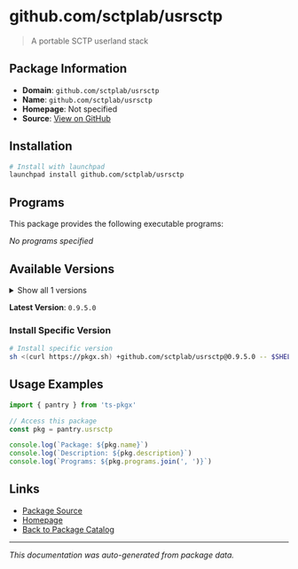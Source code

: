 # github.com/sctplab/usrsctp

> A portable SCTP userland stack

## Package Information

- **Domain**: `github.com/sctplab/usrsctp`
- **Name**: `github.com/sctplab/usrsctp`
- **Homepage**: Not specified
- **Source**: [View on GitHub](https://github.com/pkgxdev/pantry/tree/main/projects/github.com/sctplab/usrsctp/package.yml)

## Installation

```bash
# Install with launchpad
launchpad install github.com/sctplab/usrsctp
```

## Programs

This package provides the following executable programs:

*No programs specified*

## Available Versions

<details>
<summary>Show all 1 versions</summary>

- `0.9.5.0`

</details>

**Latest Version**: `0.9.5.0`

### Install Specific Version

```bash
# Install specific version
sh <(curl https://pkgx.sh) +github.com/sctplab/usrsctp@0.9.5.0 -- $SHELL -i
```

## Usage Examples

```typescript
import { pantry } from 'ts-pkgx'

// Access this package
const pkg = pantry.usrsctp

console.log(`Package: ${pkg.name}`)
console.log(`Description: ${pkg.description}`)
console.log(`Programs: ${pkg.programs.join(', ')}`)
```

## Links

- [Package Source](https://github.com/pkgxdev/pantry/tree/main/projects/github.com/sctplab/usrsctp/package.yml)
- [Homepage](#)
- [Back to Package Catalog](../../package-catalog.md)

---

*This documentation was auto-generated from package data.*
